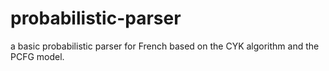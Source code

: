 # probabilistic-parser
a basic probabilistic parser for French based on the CYK algorithm and the PCFG model.
